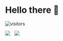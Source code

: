 # Hello there 👋
![visitors](https://visitor-badge.laobi.icu/badge?page_id=TonPC64)

<img style="margin-right: 10px" src="https://github-readme-stats.vercel.app/api/top-langs/?username=TonPC64&hide_langs_below=1">

<img src="https://github-readme-stats.vercel.app/api?username=TonPC64&show_icons=true">
